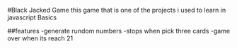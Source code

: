 #Black Jacked Game 
this game that is one of the projects i used to learn in javascript Basics 

##features 
-generate rundom numbers 
-stops when pick three cards 
-game over when its reach 21
